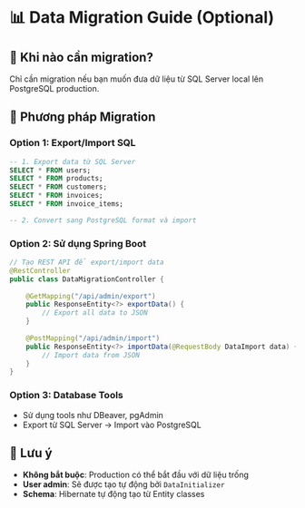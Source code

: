 # 📊 Data Migration Guide (Optional)

## 🎯 Khi nào cần migration?

Chỉ cần migration nếu bạn muốn đưa dữ liệu từ SQL Server local lên PostgreSQL production.

## 🔄 Phương pháp Migration

### Option 1: Export/Import SQL
```sql
-- 1. Export data từ SQL Server
SELECT * FROM users;
SELECT * FROM products;
SELECT * FROM customers;
SELECT * FROM invoices;
SELECT * FROM invoice_items;

-- 2. Convert sang PostgreSQL format và import
```

### Option 2: Sử dụng Spring Boot
```java
// Tạo REST API để export/import data
@RestController
public class DataMigrationController {
    
    @GetMapping("/api/admin/export")
    public ResponseEntity<?> exportData() {
        // Export all data to JSON
    }
    
    @PostMapping("/api/admin/import")
    public ResponseEntity<?> importData(@RequestBody DataImport data) {
        // Import data from JSON
    }
}
```

### Option 3: Database Tools
- Sử dụng tools như DBeaver, pgAdmin
- Export từ SQL Server → Import vào PostgreSQL

## 📝 Lưu ý

- **Không bắt buộc**: Production có thể bắt đầu với dữ liệu trống
- **User admin**: Sẽ được tạo tự động bởi `DataInitializer`
- **Schema**: Hibernate tự động tạo từ Entity classes 